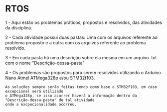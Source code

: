 # RTOS

1 - Aqui estão os problemas práticos, propostos e resolvidos, das atividades da disciplina.

2 - Cada atividade possui duas pastas: Uma com os arquivos referente ao problema proposto
    e a outra com os arquivos referente ao problema resolvido.

3 - Em cada pasta há uma descrição sobre ela mesma em um arquivo .txt com o nome "Descrição-dessa-pasta"

4 - Os problemas são propostos para serem resolvidos utilizando o Arduino Nano Atmel ATMega328p e/ou STM32f103.

    As soluções sempre serão feitas tendo como base o STM32f103, em caso excepcional será utilizado
    o ATMega328p, se isso acorrer haverá a informação dentro da "Descrição-dessa-pasta" de tal atividade
    onde a excpecionalidade ocorreu.
